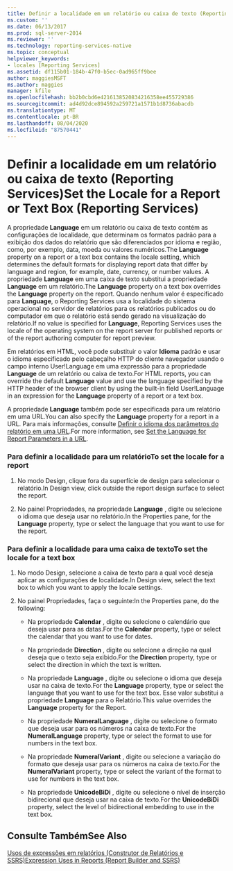 ```yaml
---
title: Definir a localidade em um relatório ou caixa de texto (Reporting Services) | Microsoft Docs
ms.custom: ''
ms.date: 06/13/2017
ms.prod: sql-server-2014
ms.reviewer: ''
ms.technology: reporting-services-native
ms.topic: conceptual
helpviewer_keywords:
- locales [Reporting Services]
ms.assetid: df115b01-184b-47f0-b5ec-0ad965ff9bee
author: maggiesMSFT
ms.author: maggies
manager: kfile
ms.openlocfilehash: bb2b0cbd6e4216138520834216358ee455729386
ms.sourcegitcommit: ad4d92dce894592a259721a1571b1d8736abacdb
ms.translationtype: MT
ms.contentlocale: pt-BR
ms.lasthandoff: 08/04/2020
ms.locfileid: "87570441"
---
```

# <a name="set-the-locale-for-a-report-or-text-box-reporting-services"></a><span data-ttu-id="f3637-102">Definir a localidade em um relatório ou caixa de texto (Reporting Services)</span><span class="sxs-lookup"><span data-stu-id="f3637-102">Set the Locale for a Report or Text Box (Reporting Services)</span></span>
  <span data-ttu-id="f3637-103">A propriedade **Language** em um relatório ou caixa de texto contém as configurações de localidade, que determinam os formatos padrão para a exibição dos dados do relatório que são diferenciados por idioma e região, como, por exemplo, data, moeda ou valores numéricos.</span><span class="sxs-lookup"><span data-stu-id="f3637-103">The **Language** property on a report or a text box contains the locale setting, which determines the default formats for displaying report data that differ by language and region, for example, date, currency, or number values.</span></span> <span data-ttu-id="f3637-104">A propriedade **Language** em uma caixa de texto substitui a propriedade **Language** em um relatório.</span><span class="sxs-lookup"><span data-stu-id="f3637-104">The **Language** property on a text box overrides the **Language** property on the report.</span></span> <span data-ttu-id="f3637-105">Quando nenhum valor é especificado para **Language**, o Reporting Services usa a localidade do sistema operacional no servidor de relatórios para os relatórios publicados ou do computador em que o relatório está sendo gerado na visualização do relatório.</span><span class="sxs-lookup"><span data-stu-id="f3637-105">If no value is specified for **Language**, Reporting Services uses the locale of the operating system on the report server for published reports or of the report authoring computer for report preview.</span></span>  
  
 <span data-ttu-id="f3637-106">Em relatórios em HTML, você pode substituir o valor **Idioma** padrão e usar o idioma especificado pelo cabeçalho HTTP do cliente navegador usando o campo interno User!Language em uma expressão para a propriedade **Language** de um relatório ou caixa de texto.</span><span class="sxs-lookup"><span data-stu-id="f3637-106">For HTML reports, you can override the default **Language** value and use the language specified by the HTTP header of the browser client by using the built-in field User!Language in an expression for the **Language** property of a report or a text box.</span></span>  
  
 <span data-ttu-id="f3637-107">A propriedade **Language** também pode ser especificada para um relatório em uma URL.</span><span class="sxs-lookup"><span data-stu-id="f3637-107">You can also specify the **Language** property for a report in a URL.</span></span> <span data-ttu-id="f3637-108">Para mais informações, consulte [Definir o idioma dos parâmetros do relatório em uma URL](../set-the-language-for-report-parameters-in-a-url.md).</span><span class="sxs-lookup"><span data-stu-id="f3637-108">For more information, see [Set the Language for Report Parameters in a URL](../set-the-language-for-report-parameters-in-a-url.md).</span></span>  
  
### <a name="to-set-the-locale-for-a-report"></a><span data-ttu-id="f3637-109">Para definir a localidade para um relatório</span><span class="sxs-lookup"><span data-stu-id="f3637-109">To set the locale for a report</span></span>  
  
1.  <span data-ttu-id="f3637-110">No modo Design, clique fora da superfície de design para selecionar o relatório.</span><span class="sxs-lookup"><span data-stu-id="f3637-110">In Design view, click outside the report design surface to select the report.</span></span>  
  
2.  <span data-ttu-id="f3637-111">No painel Propriedades, na propriedade **Language** , digite ou selecione o idioma que deseja usar no relatório.</span><span class="sxs-lookup"><span data-stu-id="f3637-111">In the Properties pane, for the **Language** property, type or select the language that you want to use for the report.</span></span>  
  
### <a name="to-set-the-locale-for-a-text-box"></a><span data-ttu-id="f3637-112">Para definir a localidade para uma caixa de texto</span><span class="sxs-lookup"><span data-stu-id="f3637-112">To set the locale for a text box</span></span>  
  
1.  <span data-ttu-id="f3637-113">No modo Design, selecione a caixa de texto para a qual você deseja aplicar as configurações de localidade.</span><span class="sxs-lookup"><span data-stu-id="f3637-113">In Design view, select the text box to which you want to apply the locale settings.</span></span>  
  
2.  <span data-ttu-id="f3637-114">No painel Propriedades, faça o seguinte:</span><span class="sxs-lookup"><span data-stu-id="f3637-114">In the Properties pane, do the following:</span></span>  
  
    -   <span data-ttu-id="f3637-115">Na propriedade **Calendar** , digite ou selecione o calendário que deseja usar para as datas.</span><span class="sxs-lookup"><span data-stu-id="f3637-115">For the **Calendar** property, type or select the calendar that you want to use for dates.</span></span>  
  
    -   <span data-ttu-id="f3637-116">Na propriedade **Direction** , digite ou selecione a direção na qual deseja que o texto seja exibido.</span><span class="sxs-lookup"><span data-stu-id="f3637-116">For the **Direction** property, type or select the direction in which the text is written.</span></span>  
  
    -   <span data-ttu-id="f3637-117">Na propriedade **Language** , digite ou selecione o idioma que deseja usar na caixa de texto.</span><span class="sxs-lookup"><span data-stu-id="f3637-117">For the **Language** property, type or select the language that you want to use for the text box.</span></span> <span data-ttu-id="f3637-118">Esse valor substitui a propriedade **Language** para o Relatório.</span><span class="sxs-lookup"><span data-stu-id="f3637-118">This value overrides the **Language** property for the Report.</span></span>  
  
    -   <span data-ttu-id="f3637-119">Na propriedade **NumeralLanguage** , digite ou selecione o formato que deseja usar para os números na caixa de texto.</span><span class="sxs-lookup"><span data-stu-id="f3637-119">For the **NumeralLanguage** property, type or select the format to use for numbers in the text box.</span></span>  
  
    -   <span data-ttu-id="f3637-120">Na propriedade **NumeralVariant** , digite ou selecione a variação do formato que deseja usar para os números na caixa de texto.</span><span class="sxs-lookup"><span data-stu-id="f3637-120">For the **NumeralVariant** property, type or select the variant of the format to use for numbers in the text box.</span></span>  
  
    -   <span data-ttu-id="f3637-121">Na propriedade **UnicodeBiDi** , digite ou selecione o nível de inserção bidirecional que deseja usar na caixa de texto.</span><span class="sxs-lookup"><span data-stu-id="f3637-121">For the **UnicodeBiDi** property, select the level of bidirectional embedding to use in the text box.</span></span>  
  
## <a name="see-also"></a><span data-ttu-id="f3637-122">Consulte Também</span><span class="sxs-lookup"><span data-stu-id="f3637-122">See Also</span></span>  
 [<span data-ttu-id="f3637-123">Usos de expressões em relatórios &#40;Construtor de Relatórios e SSRS&#41;</span><span class="sxs-lookup"><span data-stu-id="f3637-123">Expression Uses in Reports &#40;Report Builder and SSRS&#41;</span></span>](expression-uses-in-reports-report-builder-and-ssrs.md)  
  
  
